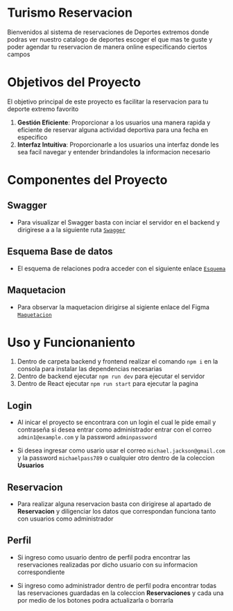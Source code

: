 
# Turismo Reservacion

Bienvenidos al sistema de reservaciones de Deportes extremos donde podras ver nuestro catalogo de deportes escoger el que mas te guste y poder agendar tu reservacion de manera online especificando ciertos campos

# Objetivos del Proyecto

El objetivo principal de este proyecto es facilitar la reservacion para tu deporte extremo favorito

1. **Gestión Eficiente**: Proporcionar a los usuarios una manera rapida y eficiente de reservar alguna actividad deportiva para una fecha en especifico
2. **Interfaz Intuitiva**: Proporcionarle a los usuarios una interfaz donde les sea facil navegar y entender brindandoles la informacion necesario

# Componentes del Proyecto

## Swagger
- Para visualizar el Swagger basta con inciar el servidor en el backend y dirigirese a a la siguiente ruta [`Swagger`](http://localhost:8000/api-docs/) 

## Esquema Base de datos
- El esquema de relaciones podra acceder con el siguiente enlace [`Esquema`](https://lucid.app/lucidchart/73d3e8c6-ee38-4e37-80b2-29220bf93bee/edit?view_items=mBo5xSu69EYm&invitationId=inv_4b9cbb7a-397f-437e-9aa9-ec1ed0e7296e)

## Maquetacion
- Para observar la maquetacion dirigirse al sigiente enlace del Figma [`Maquetacion`](https://www.figma.com/file/PEefxu4phCQsC05WO83vJi/Turismo-Reservacion?type=design&node-id=7%3A14&mode=design&t=EkVGH2FHBriJtMsW-1)

# Uso y Funcionaniento

1. Dentro de carpeta backend y frontend realizar el comando ``npm i`` en la consola para instalar las dependencias necesarias
2. Dentro de backend ejecutar ``npm run dev`` para ejecutar el servidor
3. Dentro de React ejecutar ``npm run start`` para ejecutar la pagina

## Login

- Al inicar el proyecto se encontrara con un login el cual le pide email y contraseña si desea entrar como administrador entrar con el correo ``admin1@example.com`` y la password ``adminpassword``

- Si desea ingresar como usario usar el correo ``michael.jackson@gmail.com`` y la password ``michaelpass789`` o cualquier otro dentro de la coleccion **Usuarios**

## Reservacion
- Para realizar alguna reservacion basta con dirigirese al apartado de **Reservacion** y diligenciar los datos que correspondan funciona tanto con usuarios como administrador
## Perfil

- Si ingreso como usuario dentro de perfil podra encontrar las reservaciones realizadas por dicho usuario con su informacion correspondiente

- Si ingreso como administrador dentro de perfil podra encontrar todas las reservaciones guardadas en la coleccion **Reservaciones** y cada una por medio de los botones podra actualizarla o borrarla